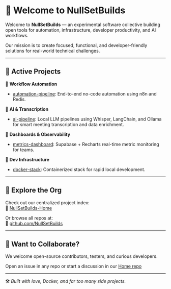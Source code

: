 # 🚀 Welcome to NullSetBuilds

Welcome to **NullSetBuilds** — an experimental software collective building open tools for automation, infrastructure, developer productivity, and AI workflows.

Our mission is to create focused, functional, and developer-friendly solutions for real-world technical challenges.

---

## 🚀 Active Projects

🔹 **Workflow Automation**
- [automation-pipeline](https://github.com/NullSetBuilds/automation-pipeline): End-to-end no-code automation using n8n and Redis.

🔹 **AI & Transcription**
- [ai-pipeline](https://github.com/NullSetBuilds/ai-pipeline): Local LLM pipelines using Whisper, LangChain, and Ollama for smart meeting transcription and data enrichment.

🔹 **Dashboards & Observability**
- [metrics-dashboard](https://github.com/NullSetBuilds/metrics-dashboard): Supabase + Recharts real-time metric monitoring for teams.

🔹 **Dev Infrastructure**
- [docker-stack](https://github.com/NullSetBuilds/dev-stack): Containerized stack for rapid local development.

---

## 📁 Explore the Org

Check out our centralized project index:  
🔗 [NullSetBuilds-Home](https://github.com/NullSetBuilds/NullSetBuilds-Home)

Or browse all repos at:  
🔗 [github.com/NullSetBuilds](https://github.com/NullSetBuilds)

---

## 🤝 Want to Collaborate?

We welcome open-source contributors, testers, and curious developers.

Open an issue in any repo or start a discussion in our [Home repo](https://github.com/NullSetBuilds/NullSetBuilds-Home/discussions)

---

🛠️ *Built with love, Docker, and far too many side projects.*
